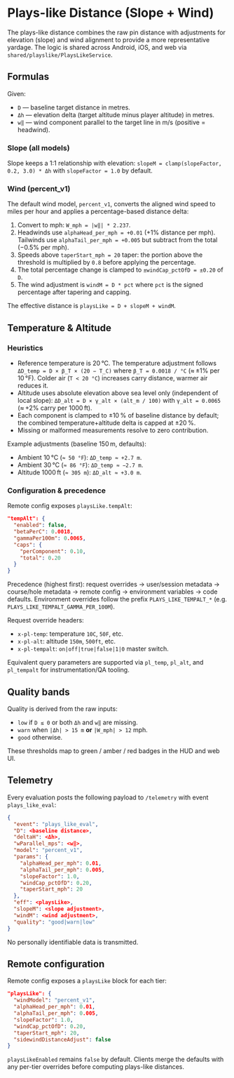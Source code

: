 # Plays-like Distance (Slope + Wind)

The plays-like distance combines the raw pin distance with adjustments for elevation
(slope) and wind alignment to provide a more representative yardage. The logic is
shared across Android, iOS, and web via `shared/playslike/PlaysLikeService`.

## Formulas

Given:

- `D` — baseline target distance in metres.
- `Δh` — elevation delta (target altitude minus player altitude) in metres.
- `w‖` — wind component parallel to the target line in m/s (positive = headwind).

### Slope (all models)

Slope keeps a 1:1 relationship with elevation: `slopeM = clamp(slopeFactor, 0.2, 3.0) * Δh`
with `slopeFactor = 1.0` by default.

### Wind (percent_v1)

The default wind model, `percent_v1`, converts the aligned wind speed to miles per
hour and applies a percentage-based distance delta:

1. Convert to mph: `W_mph = |w‖| * 2.237`.
2. Headwinds use `alphaHead_per_mph = +0.01` (+1% distance per mph). Tailwinds use
   `alphaTail_per_mph = +0.005` but subtract from the total (−0.5% per mph).
3. Speeds above `taperStart_mph = 20` taper: the portion above the threshold is
   multiplied by `0.8` before applying the percentage.
4. The total percentage change is clamped to `±windCap_pctOfD = ±0.20` of `D`.
5. The wind adjustment is `windM = D * pct` where `pct` is the signed percentage
   after tapering and capping.

The effective distance is `playsLike = D + slopeM + windM`.

## Temperature & Altitude

### Heuristics

- Reference temperature is 20 °C. The temperature adjustment follows `ΔD_temp = D × β_T × (20 − T_C)`
  where `β_T = 0.0018 / °C` (≈ ±1% per 10 °F). Colder air (`T < 20 °C`) increases carry
  distance, warmer air reduces it.
- Altitude uses absolute elevation above sea level only (independent of local slope):
  `ΔD_alt = D × γ_alt × (alt_m / 100)` with `γ_alt = 0.0065` (≈ +2% carry per 1000 ft).
- Each component is clamped to ±10 % of baseline distance by default; the combined
  temperature+altitude delta is capped at ±20 %.
- Missing or malformed measurements resolve to zero contribution.

Example adjustments (baseline 150 m, defaults):

- Ambient 10 °C (`≈ 50 °F`): `ΔD_temp ≈ +2.7 m`.
- Ambient 30 °C (`≈ 86 °F`): `ΔD_temp ≈ −2.7 m`.
- Altitude 1000 ft (`≈ 305 m`): `ΔD_alt ≈ +3.0 m`.

### Configuration & precedence

Remote config exposes `playsLike.tempAlt`:

```json
"tempAlt": {
  "enabled": false,
  "betaPerC": 0.0018,
  "gammaPer100m": 0.0065,
  "caps": {
    "perComponent": 0.10,
    "total": 0.20
  }
}
```

Precedence (highest first): request overrides → user/session metadata → course/hole
metadata → remote config → environment variables → code defaults. Environment overrides
follow the prefix `PLAYS_LIKE_TEMPALT_*` (e.g. `PLAYS_LIKE_TEMPALT_GAMMA_PER_100M`).

Request override headers:

- `x-pl-temp`: temperature `10C`, `50F`, etc.
- `x-pl-alt`: altitude `150m`, `500ft`, etc.
- `x-pl-tempalt`: `on|off|true|false|1|0` master switch.

Equivalent query parameters are supported via `pl_temp`, `pl_alt`, and `pl_tempalt` for
instrumentation/QA tooling.

## Quality bands

Quality is derived from the raw inputs:

- `low` if `D ≤ 0` or both `Δh` and `w‖` are missing.
- `warn` when `|Δh| > 15 m` **or** `|W_mph| > 12` mph.
- `good` otherwise.

These thresholds map to green / amber / red badges in the HUD and web UI.

## Telemetry

Every evaluation posts the following payload to `/telemetry` with event
`plays_like_eval`:

```json
{
  "event": "plays_like_eval",
  "D": <baseline distance>,
  "deltaH": <Δh>,
  "wParallel_mps": <w‖>,
  "model": "percent_v1",
  "params": {
    "alphaHead_per_mph": 0.01,
    "alphaTail_per_mph": 0.005,
    "slopeFactor": 1.0,
    "windCap_pctOfD": 0.20,
    "taperStart_mph": 20
  },
  "eff": <playsLike>,
  "slopeM": <slope adjustment>,
  "windM": <wind adjustment>,
  "quality": "good|warn|low"
}
```

No personally identifiable data is transmitted.

## Remote configuration

Remote config exposes a `playsLike` block for each tier:

```json
"playsLike": {
  "windModel": "percent_v1",
  "alphaHead_per_mph": 0.01,
  "alphaTail_per_mph": 0.005,
  "slopeFactor": 1.0,
  "windCap_pctOfD": 0.20,
  "taperStart_mph": 20,
  "sidewindDistanceAdjust": false
}
```

`playsLikeEnabled` remains `false` by default. Clients merge the defaults with any
per-tier overrides before computing plays-like distances.
